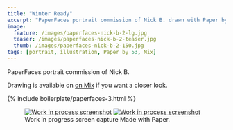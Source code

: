 ```yaml
---
title: "Winter Ready"
excerpt: "PaperFaces portrait commission of Nick B. drawn with Paper by 53 on an iPad."
image: 
  feature: /images/paperfaces-nick-b-2-lg.jpg
  teaser: /images/paperfaces-nick-b-2-teaser.jpg
  thumb: /images/paperfaces-nick-b-2-150.jpg
tags: [portrait, illustration, Paper by 53, Mix]
---
```


PaperFaces portrait commission of Nick B. 

Drawing is available on [on Mix](https://mix.fiftythree.com/11098-Michael-Rose/585896) if you want a closer look.

{% include boilerplate/paperfaces-3.html %}

<figure class="half">
  <a href="{{ site.url }}/images/paperfaces-nick-b-2-process-1-lg.jpg"><img src="{{ site.url }}/images/paperfaces-nick-b-2-process-1-600.jpg" alt="Work in process screenshot"></a>
  <a href="{{ site.url }}/images/paperfaces-nick-b-2-process-2-lg.jpg"><img src="{{ site.url }}/images/paperfaces-nick-b-2-process-2-600.jpg" alt="Work in process screenshot"></a>
  <figcaption>Work in progress screen capture Made with Paper.</figcaption>
</figure>
